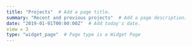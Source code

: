 ```yaml
---
title: "Projects"  # Add a page title.
summary: "Recent and previous projects"  # Add a page description.
date: "2019-01-01T00:00:00Z"  # Add today's date.
view = 3
type: "widget_page"  # Page type is a Widget Page
---
```

